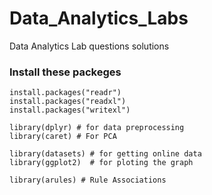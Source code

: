 # Data_Analytics_Labs
Data Analytics Lab questions solutions


### Install these packeges
    install.packages("readr")
    install.packages("readxl")
    install.packages("writexl")

    library(dplyr) # for data preprocessing
    library(caret) # For PCA

    library(datasets) # for getting online data
    library(ggplot2)  # for ploting the graph

    library(arules) # Rule Associations
